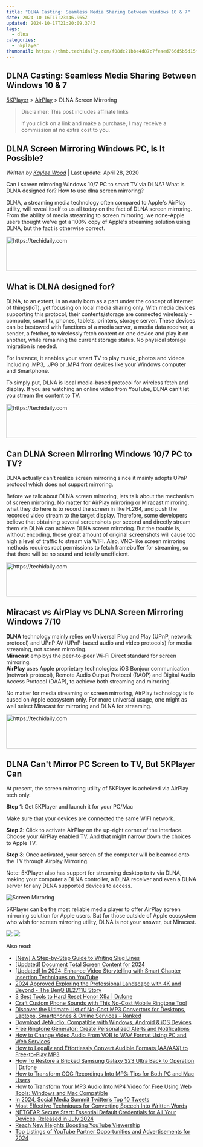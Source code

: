 ```yaml
---
title: "DLNA Casting: Seamless Media Sharing Between Windows 10 & 7"
date: 2024-10-16T17:23:46.965Z
updated: 2024-10-17T21:20:09.374Z
tags:
  - dlna
categories:
  - 5kplayer
thumbnail: https://thmb.techidaily.com/f08dc21bbe4d87c7feaed766d5b5d15f455fe6dbdb0f91708d2d1f403ab43196.jpg
---
```


## DLNA Casting: Seamless Media Sharing Between Windows 10 & 7

[5KPlayer](https://tools.techidaily.com/5kplayer/products/) \> [AirPlay](https://tools.techidaily.com/5kplayer/airplay/) \> DLNA Screen Mirroring

>  Disclaimer: This post includes affiliate links
>
>  If you click on a link and make a purchase, I may receive a commission at no extra cost to you.
>

## DLNA Screen Mirroring Windows PC, Is It Possible?

 _Written by [Kaylee Wood](https://www.quora.com/profile/Amanda-Hu-21)_ | Last update: April 28, 2020

Can i screen mirroring Windows 10/7 PC to smart TV via DLNA? What is DLNA designed for? How to use dlna screen mirroring?

DLNA, a streaming media technology often compared to Apple's AirPlay utility, will reveal itself to us all today on the fact of DLNA screen mirroring. From the ability of media streaming to screen mirroring, we none-Apple users thought we've got a 100% copy of Apple's streaming solution using DLNA, but the fact is otherwise correct. 

<!-- affiliate ads begin -->
<a href="https://appsumo.8odi.net/c/5597632/2151873/7443" target="_top" id="2151873">
  <img src="//a.impactradius-go.com/display-ad/7443-2151873" border="0" alt="https://techidaily.com" width="728" height="90"/>
</a>
<img height="0" width="0" src="https://appsumo.8odi.net/i/5597632/2151873/7443" style="position:absolute;visibility:hidden;" border="0" />
<!-- affiliate ads end -->

## What is DLNA designed for?

DLNA, to an extent, is an early born as a part under the concept of internet of things(IoT), yet focusing on local media sharing only. With media devices supporting this protocol, their contents/storage are connected wirelessly - computer, smart tv, phones, tablets, printers, storage server. These devices can be bestowed with functions of a media server, a media data receiver, a sender, a fetcher, to wirelessly fetch content on one device and play it on another, while remaining the current storage status. No physical storage migration is needed. 

For instance, it enables your smart TV to play music, photos and videos including .MP3, .JPG or .MP4 from devices like your Windows computer and Smartphone. 

To simply put, DLNA is local media-based protocol for wireless fetch and display. If you are watching an online video from YouTube, DLNA can't let you stream the content to TV. 

<!-- affiliate ads begin -->
<a href="https://appsumo.8odi.net/c/5597632/2037355/7443" target="_top" id="2037355">
  <img src="//a.impactradius-go.com/display-ad/7443-2037355" border="0" alt="https://techidaily.com" width="728" height="90"/>
</a>
<img height="0" width="0" src="https://appsumo.8odi.net/i/5597632/2037355/7443" style="position:absolute;visibility:hidden;" border="0" />
<!-- affiliate ads end -->

## Can DLNA Screen Mirroring Windows 10/7 PC to TV?

DLNA actually can't realize screen mirroring since it mainly adopts UPnP protocol which does not support mirroring. 

Before we talk about DLNA screen mirroring, lets talk about the mechanism of screen mirroring. No matter for AirPlay mirroring or Miracast mirroring, what they do here is to record the screen in like H.264, and push the recorded video stream to the target display. Therefore, some developers believe that obtaining several screenshots per second and directly stream them via DLNA can achieve DLNA screen mirroring. But the trouble is, without encoding, those great amount of original screenshots will cause too high a level of traffic to stream via WIFI. Also, VNC-like screen mirroring methods requires root permissions to fetch framebuffer for streaming, so that there will be no sound and totally unefficient. 

<!-- affiliate ads begin -->
<a href="https://appsumo.8odi.net/c/5597632/2137380/7443" target="_top" id="2137380">
  <img src="//a.impactradius-go.com/display-ad/7443-2137380" border="0" alt="https://techidaily.com" width="728" height="90"/>
</a>
<img height="0" width="0" src="https://appsumo.8odi.net/i/5597632/2137380/7443" style="position:absolute;visibility:hidden;" border="0" />
<!-- affiliate ads end -->

##  Miracast vs AirPlay vs DLNA Screen Mirroring Windows 7/10

**DLNA** technology mainly relies on Universal Plug and Play (UPnP, network protocol) and UPnP AV (UPnP-based audio and video protocols) for media streaming, not screen mirroring.   
**Miracast** employs the peer-to-peer Wi-Fi Direct standard for screen mirroring.   
**AirPlay** uses Apple proprietary technologies: iOS Bonjour communication (network protocol), Remote Audio Output Protocol (RAOP) and Digital Audio Access Protocol (DAAP), to achieve both streaming and mirroring. 

No matter for media streaming or screen mirroring, AirPlay technology is fo cused on Apple ecosystem only. For more universal usage, one might as well select Miracast for mirroring and DLNA for streaming. 

<!-- affiliate ads begin -->
<a href="https://unicoeye.pxf.io/c/5597632/2134229/18498" target="_top" id="2134229">
  <img src="//a.impactradius-go.com/display-ad/18498-2134229" border="0" alt="https://techidaily.com" width="728" height="90"/>
</a>
<img height="0" width="0" src="https://unicoeye.pxf.io/i/5597632/2134229/18498" style="position:absolute;visibility:hidden;" border="0" />
<!-- affiliate ads end -->

## DLNA Can't Mirror PC Screen to TV, But 5KPlayer Can

At present, the screen mirroring utility of 5KPlayer is acheived via AirPlay tech only.

**Step 1**: Get 5KPlayer and launch it for your PC/Mac

Make sure that your devices are connected the same WIFI network.

**Step 2**: Click to activate AirPlay on the up-right corner of the interface. Choose your AirPlay enabled TV. And that might narrow down the choices to Apple TV.

**Step 3**: Once activated, your screen of the computer will be beamed onto the TV through Airplay Mirroring.

Note: 5KPlayer also has support for streaming desktop to tv via DLNA, making your computer a DLNA controller, a DLNA receiver and even a DLNA server for any DLNA supported devices to access.

![Screen Mirroring](https://www.5kplayer.com/airplay/img/5kplayer-airplay.jpg) 

5KPlayer can be the most reliable media player to offer AirPlay screen mirroring solution for Apple users. But for those outside of Apple ecosystem who wish for screen mirroring utility, DLNA is not your answer, but Miracast. 

[![](https://www.5kplayer.com/airplay/../button/freedownbackmac.png)](https://tools.techidaily.com/5kplayer/products/) [![](https://www.5kplayer.com/airplay/../button/freedownwhitewin.png)](https://tools.techidaily.com/5kplayer/products/)

<ins class="adsbygoogle"
     style="display:block"
     data-ad-format="autorelaxed"
     data-ad-client="ca-pub-7571918770474297"
     data-ad-slot="1223367746"></ins>

<ins class="adsbygoogle"
     style="display:block"
     data-ad-client="ca-pub-7571918770474297"
     data-ad-slot="8358498916"
     data-ad-format="auto"
     data-full-width-responsive="true"></ins>

<span class="atpl-alsoreadstyle">Also read:</span>
<div><ul>
<li><a href="https://extra-hints.techidaily.com/new-a-step-by-step-guide-to-writing-slug-lines/"><u>[New] A Step-by-Step Guide to Writing Slug Lines</u></a></li>
<li><a href="https://screen-recording.techidaily.com/updated-document-total-screen-content-for-2024/"><u>[Updated] Document Total Screen Content for 2024</u></a></li>
<li><a href="https://youtube-data.techidaily.com/ed-in-2024-enhance-video-storytelling-with-smart-chapter-insertion-techniques-on-youtube/"><u>[Updated] In 2024, Enhance Video Storytelling with Smart Chapter Insertion Techniques on YouTube</u></a></li>
<li><a href="https://some-techniques.techidaily.com/2024-approved-exploring-the-professional-landscape-with-4k-and-beyond-the-benq-bl2711u-story/"><u>2024 Approved Exploring the Professional Landscape with 4K and Beyond - The BenQ BL2711U Story</u></a></li>
<li><a href="https://phone-solutions.techidaily.com/3-best-tools-to-hard-reset-honor-x9a-drfone-by-drfone-reset-android-reset-android/"><u>3 Best Tools to Hard Reset Honor X9a | Dr.fone</u></a></li>
<li><a href="https://media-tips.techidaily.com/craft-custom-phone-sounds-with-this-no-cost-mobile-ringtone-tool/"><u>Craft Custom Phone Sounds with This No-Cost Mobile Ringtone Tool</u></a></li>
<li><a href="https://media-tips.techidaily.com/1723620208613-discover-the-ultimate-list-of-no-cost-mp3-convertors-for-desktops-laptops-smartphones-and-online-services-ranked/"><u>Discover the Ultimate List of No-Cost MP3 Convertors for Desktops, Laptops, Smartphones & Online Services - Ranked</u></a></li>
<li><a href="https://media-tips.techidaily.com/download-jetaudio-compatible-with-windows-android-and-ios-devices/"><u>Download JetAudio: Compatible with Windows, Android & iOS Devices</u></a></li>
<li><a href="https://media-tips.techidaily.com/free-ringtone-generator-create-personalized-alerts-and-notifications/"><u>Free Ringtone Generator: Create Personalized Alerts and Notifications</u></a></li>
<li><a href="https://media-tips.techidaily.com/how-to-change-video-audio-from-vob-to-wav-format-using-pc-and-web-services/"><u>How to Change Video Audio From VOB to WAV Format Using PC and Web Services</u></a></li>
<li><a href="https://media-tips.techidaily.com/how-to-legally-and-effortlessly-convert-audible-formats-aaaax-to-free-to-play-mp3/"><u>How to Legally and Effortlessly Convert Audible Formats (AA/AAX) to Free-to-Play MP3</u></a></li>
<li><a href="https://fix-guide.techidaily.com/how-to-restore-a-bricked-samsung-galaxy-s23-ultra-back-to-operation-drfone-by-drfone-fix-android-problems-fix-android-problems/"><u>How To Restore a Bricked Samsung Galaxy S23 Ultra Back to Operation | Dr.fone</u></a></li>
<li><a href="https://media-tips.techidaily.com/how-to-transform-ogg-recordings-into-mp3-tips-for-both-pc-and-mac-users/"><u>How to Transform OGG Recordings Into MP3: Tips for Both PC and Mac Users</u></a></li>
<li><a href="https://media-tips.techidaily.com/how-to-transform-your-mp3-audio-into-mp4-video-for-free-using-web-tools-windows-and-mac-compatible/"><u>How to Transform Your MP3 Audio Into MP4 Video for Free Using Web Tools: Windows and Mac Compatible</u></a></li>
<li><a href="https://twitter-videos.techidaily.com/in-2024-social-media-summit-twitters-top-10-tweets/"><u>In 2024, Social Media Summit Twitter’s Top 10 Tweets</u></a></li>
<li><a href="https://media-tips.techidaily.com/most-effective-techniques-for-converting-speech-into-written-words/"><u>Most Effective Techniques for Converting Speech Into Written Words</u></a></li>
<li><a href="https://techno-recovery.techidaily.com/netgear-secure-start-essential-default-credentials-for-all-your-devices-released-in-july-2024/"><u>NETGEAR Secure Start: Essential Default Credentials for All Your Devices, Released in July 2024</u></a></li>
<li><a href="https://youtube-videos.techidaily.com/reach-new-heights-boosting-youtube-viewership/"><u>Reach New Heights Boosting YouTube Viewership</u></a></li>
<li><a href="https://youtube-lab.techidaily.com/istings-of-youtube-partner-opportunities-and-advertisements-for-2024/"><u>Top Listings of YouTube Partner Opportunities and Advertisements for 2024</u></a></li>
</ul></div>

